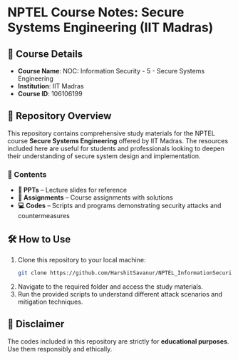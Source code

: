 # NPTEL Course Notes: Secure Systems Engineering (IIT Madras)

## 📌 Course Details
- **Course Name**: NOC: Information Security - 5 - Secure Systems Engineering
- **Institution**: IIT Madras
- **Course ID**: 106106199

## 📂 Repository Overview
This repository contains comprehensive study materials for the NPTEL course **Secure Systems Engineering** offered by IIT Madras. The resources included here are useful for students and professionals looking to deepen their understanding of secure system design and implementation.

### 📁 Contents
- **📑 PPTs** – Lecture slides for reference
- **📝 Assignments** – Course assignments with solutions
- **💻 Codes** – Scripts and programs demonstrating security attacks and countermeasures

## 🛠️ How to Use
1. Clone this repository to your local machine:
   ```bash
   git clone https://github.com/HarshitSavanur/NPTEL_InformationSecurity_5_Secure_Systems_Engineering.git
   ```
2. Navigate to the required folder and access the study materials.
3. Run the provided scripts to understand different attack scenarios and mitigation techniques.

## 📢 Disclaimer
The codes included in this repository are strictly for **educational purposes**. Use them responsibly and ethically.

